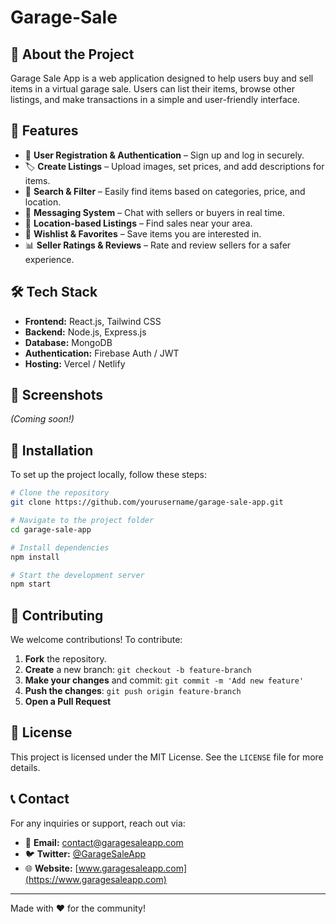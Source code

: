 # Garage-Sale

## 🛒 About the Project
Garage Sale App is a web application designed to help users buy and sell items in a virtual garage sale. Users can list their items, browse other listings, and make transactions in a simple and user-friendly interface.

## 🚀 Features
- 📌 **User Registration & Authentication** – Sign up and log in securely.
- 🏷 **Create Listings** – Upload images, set prices, and add descriptions for items.
- 🔎 **Search & Filter** – Easily find items based on categories, price, and location.
- 💬 **Messaging System** – Chat with sellers or buyers in real time.
- 📍 **Location-based Listings** – Find sales near your area.
- 🔄 **Wishlist & Favorites** – Save items you are interested in.
- 📊 **Seller Ratings & Reviews** – Rate and review sellers for a safer experience.

## 🛠 Tech Stack
- **Frontend:** React.js, Tailwind CSS
- **Backend:** Node.js, Express.js
- **Database:** MongoDB
- **Authentication:** Firebase Auth / JWT
- **Hosting:** Vercel / Netlify

## 📸 Screenshots
_(Coming soon!)_

## 🔧 Installation
To set up the project locally, follow these steps:

```bash
# Clone the repository
git clone https://github.com/yourusername/garage-sale-app.git

# Navigate to the project folder
cd garage-sale-app

# Install dependencies
npm install

# Start the development server
npm start
```

## 🤝 Contributing
We welcome contributions! To contribute:
1. **Fork** the repository.
2. **Create** a new branch: `git checkout -b feature-branch`
3. **Make your changes** and commit: `git commit -m 'Add new feature'`
4. **Push the changes**: `git push origin feature-branch`
5. **Open a Pull Request**

## 📜 License
This project is licensed under the MIT License. See the `LICENSE` file for more details.

## 📞 Contact
For any inquiries or support, reach out via:
- 📧 **Email:** [contact@garagesaleapp.com](mailto:contact@garagesaleapp.com)
- 🐦 **Twitter:** [@GarageSaleApp](https://twitter.com/GarageSaleApp)
- 🌐 **Website:** [www.garagesaleapp.com](https://www.garagesaleapp.com)

---
Made with ❤️ for the community!
